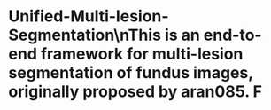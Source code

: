 # Unified-Multi-lesion-Segmentation\nThis is an end-to-end framework for multi-lesion segmentation of fundus images, originally proposed by aran085. F